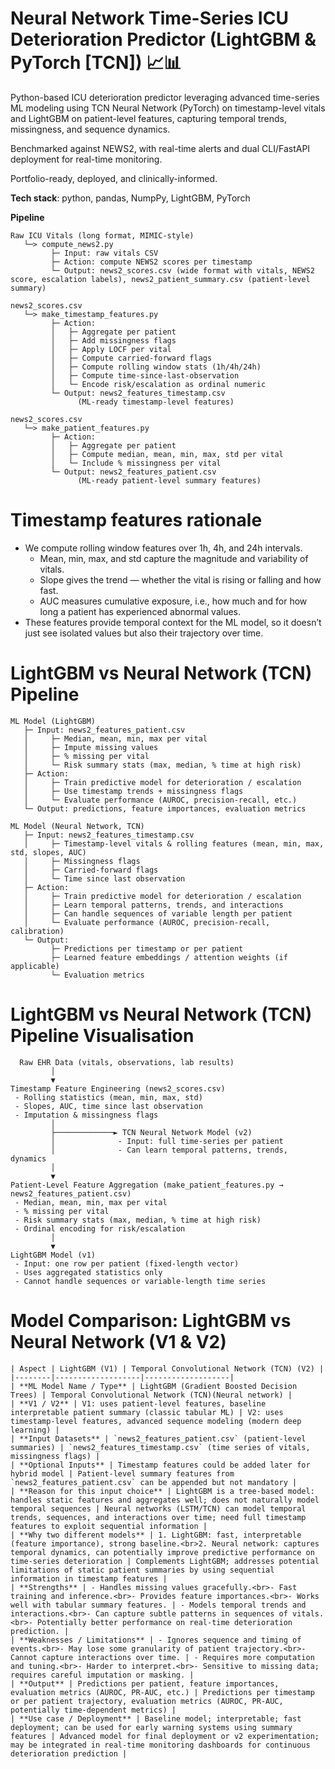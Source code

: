 # Neural Network Time-Series ICU Deterioration Predictor (LightGBM & PyTorch [TCN]) 📈📊 

Python-based ICU deterioration predictor leveraging advanced time-series ML modeling using TCN Neural Network (PyTorch) on timestamp-level vitals and LightGBM on patient-level features, capturing temporal trends, missingness, and sequence dynamics. 

Benchmarked against NEWS2, with real-time alerts and dual CLI/FastAPI deployment for real-time monitoring.

Portfolio-ready, deployed, and clinically-informed.

**Tech stack**: python, pandas, NumpPy, LightGBM, PyTorch

**Pipeline**
```text
Raw ICU Vitals (long format, MIMIC-style)
   └─> compute_news2.py
         ├─ Input: raw vitals CSV
         ├─ Action: compute NEWS2 scores per timestamp
         └─ Output: news2_scores.csv (wide format with vitals, NEWS2 score, escalation labels), news2_patient_summary.csv (patient-level summary)

news2_scores.csv
   └─> make_timestamp_features.py
         ├─ Action:
         │   ├─ Aggregate per patient
         │   ├─ Add missingness flags
         │   ├─ Apply LOCF per vital
         │   ├─ Compute carried-forward flags
         │   ├─ Compute rolling window stats (1h/4h/24h)
         │   ├─ Compute time-since-last-observation
         │   └─ Encode risk/escalation as ordinal numeric
         └─ Output: news2_features_timestamp.csv
               (ML-ready timestamp-level features)

news2_scores.csv
   └─> make_patient_features.py
         ├─ Action:
         │   ├─ Aggregate per patient
         │   ├─ Compute median, mean, min, max, std per vital
         │   └─ Include % missingness per vital
         └─ Output: news2_features_patient.csv
               (ML-ready patient-level summary features)
```

# Timestamp features rationale
- We compute rolling window features over 1h, 4h, and 24h intervals. 
   - Mean, min, max, and std capture the magnitude and variability of vitals. 
   - Slope gives the trend — whether the vital is rising or falling and how fast. 
   - AUC measures cumulative exposure, i.e., how much and for how long a patient has experienced abnormal values. 
- These features provide temporal context for the ML model, so it doesn’t just see isolated values but also their trajectory over time.


# LightGBM vs Neural Network (TCN) Pipeline
```text
ML Model (LightGBM)
   ├─ Input: news2_features_patient.csv 
   │     ├─ Median, mean, min, max per vital
   │     ├─ Impute missing values
   │     ├─ % missing per vital
   │     └─ Risk summary stats (max, median, % time at high risk)
   ├─ Action:
   │     ├─ Train predictive model for deterioration / escalation
   │     ├─ Use timestamp trends + missingness flags
   │     └─ Evaluate performance (AUROC, precision-recall, etc.)
   └─ Output: predictions, feature importances, evaluation metrics

ML Model (Neural Network, TCN)
   ├─ Input: news2_features_timestamp.csv
   │     ├─ Timestamp-level vitals & rolling features (mean, min, max, std, slopes, AUC)
   │     ├─ Missingness flags
   │     ├─ Carried-forward flags  
   │     └─ Time since last observation
   ├─ Action:
   │     ├─ Train predictive model for deterioration / escalation
   │     ├─ Learn temporal patterns, trends, and interactions
   │     ├─ Can handle sequences of variable length per patient
   │     └─ Evaluate performance (AUROC, precision-recall, calibration)
   └─ Output: 
         ├─ Predictions per timestamp or per patient
         ├─ Learned feature embeddings / attention weights (if applicable)
         └─ Evaluation metrics
```

# LightGBM vs Neural Network (TCN) Pipeline Visualisation
```text
  Raw EHR Data (vitals, observations, lab results)
         │
         ▼
Timestamp Feature Engineering (news2_scores.csv)
 - Rolling statistics (mean, min, max, std)
 - Slopes, AUC, time since last observation
 - Imputation & missingness flags
         │
         ├─────────────► TCN Neural Network Model (v2)
         │              - Input: full time-series per patient
         │              - Can learn temporal patterns, trends, dynamics
         │
         ▼
Patient-Level Feature Aggregation (make_patient_features.py → news2_features_patient.csv)
 - Median, mean, min, max per vital
 - % missing per vital
 - Risk summary stats (max, median, % time at high risk)
 - Ordinal encoding for risk/escalation
         │
         ▼
LightGBM Model (v1)
 - Input: one row per patient (fixed-length vector)
 - Uses aggregated statistics only
 - Cannot handle sequences or variable-length time series
```

 # Model Comparison: LightGBM vs Neural Network (V1 & V2)

```text
| Aspect | LightGBM (V1) | Temporal Convolutional Network (TCN) (V2) |
|--------|-------------------|-------------------|
| **ML Model Name / Type** | LightGBM (Gradient Boosted Decision Trees) | Temporal Convolutional Network (TCN)(Neural network) |
| **V1 / V2** | V1: uses patient-level features, baseline interpretable patient summary (classic tabular ML) | V2: uses timestamp-level features, advanced sequence modeling (modern deep learning) |
| **Input Datasets** | `news2_features_patient.csv` (patient-level summaries) | `news2_features_timestamp.csv` (time series of vitals, missingness flags) |
| **Optional Inputs** | Timestamp features could be added later for hybrid model | Patient-level summary features from `news2_features_patient.csv` can be appended but not mandatory |
| **Reason for this input choice** | LightGBM is a tree-based model: handles static features and aggregates well; does not naturally model temporal sequences | Neural networks (LSTM/TCN) can model temporal trends, sequences, and interactions over time; need full timestamp features to exploit sequential information |
| **Why two different models** | 1. LightGBM: fast, interpretable (feature importance), strong baseline.<br>2. Neural network: captures temporal dynamics, can potentially improve predictive performance on time-series deterioration | Complements LightGBM; addresses potential limitations of static patient summaries by using sequential information in timestamp features |
| **Strengths** | - Handles missing values gracefully.<br>- Fast training and inference.<br>- Provides feature importances.<br>- Works well with tabular summary features. | - Models temporal trends and interactions.<br>- Can capture subtle patterns in sequences of vitals.<br>- Potentially better performance on real-time deterioration prediction. |
| **Weaknesses / Limitations** | - Ignores sequence and timing of events.<br>- May lose some granularity of patient trajectory.<br>- Cannot capture interactions over time. | - Requires more computation and tuning.<br>- Harder to interpret.<br>- Sensitive to missing data; requires careful imputation or masking. |
| **Output** | Predictions per patient, feature importances, evaluation metrics (AUROC, PR-AUC, etc.) | Predictions per timestamp or per patient trajectory, evaluation metrics (AUROC, PR-AUC, potentially time-dependent metrics) |
| **Use case / Deployment** | Baseline model; interpretable; fast deployment; can be used for early warning systems using summary features | Advanced model for final deployment or v2 experimentation; may be integrated in real-time monitoring dashboards for continuous deterioration prediction |
```